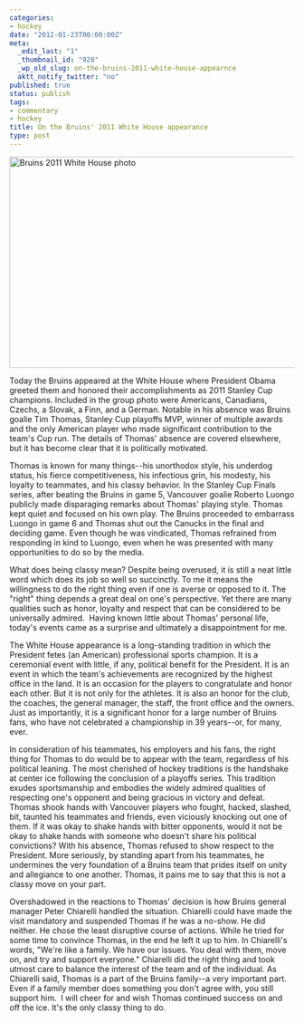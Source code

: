 ```yaml
---
categories:
- hockey
date: "2012-01-23T00:00:00Z"
meta:
  _edit_last: "1"
  _thumbnail_id: "928"
  _wp_old_slug: on-the-bruins-2011-white-house-appearnce
  aktt_notify_twitter: "no"
published: true
status: publish
tags:
- commentary
- hockey
title: On the Bruins' 2011 White House appearance
type: post
---
```

<a href="http://www.whitehouse.gov/blog/2012/01/23/president-obama-welcomes-boston-bruins"><img title="Bruins 2011 White House photo" src="http://yentran.isamonkey.org/gallery/images/20120123-potus-boston-bruins.jpg" width="560" height="373" /></a>

Today the Bruins appeared at the White House where President Obama greeted them and honored their accomplishments as 2011 Stanley Cup champions. Included in the group photo were Americans, Canadians, Czechs, a Slovak, a Finn, and a German. Notable in his absence was Bruins goalie Tim Thomas, Stanley Cup playoffs MVP, winner of multiple awards and the only American player who made significant contribution to the team's Cup run. The details of Thomas' absence are covered elsewhere, but it has become clear that it is politically motivated.

Thomas is known for many things--his unorthodox style, his underdog status, his fierce competitiveness, his infectious grin, his modesty, his loyalty to teammates, and his classy behavior. In the Stanley Cup Finals series, after beating the Bruins in game 5, Vancouver goalie Roberto Luongo publicly made disparaging remarks about Thomas' playing style. Thomas kept quiet and focused on his own play. The Bruins proceeded to embarrass Luongo in game 6 and Thomas shut out the Canucks in the final and deciding game. Even though he was vindicated, Thomas refrained from responding in kind to Luongo, even when he was presented with many opportunities to do so by the media.

What does being classy mean? Despite being overused, it is still a neat little word which does its job so well so succinctly. To me it means the willingness to do the right thing even if one is averse or opposed to it. The "right" thing depends a great deal on one's perspective. Yet there are many qualities such as honor, loyalty and respect that can be considered to be universally admired.  Having known little about Thomas' personal life, today's events came as a surprise and ultimately a disappointment for me.

The White House appearance is a long-standing tradition in which the President fetes (an American) professional sports champion. It is a ceremonial event with little, if any, political benefit for the President. It is an event in which the team's achievements are recognized by the highest office in the land. It is an occasion for the players to congratulate and honor each other. But it is not only for the athletes. It is also an honor for the club, the coaches, the general manager, the staff, the front office and the owners. Just as importantly, it is a significant honor for a large number of Bruins fans, who have not celebrated a championship in 39 years--or, for many, ever.

In consideration of his teammates, his employers and his fans, the right thing for Thomas to do would be to appear with the team, regardless of his political leaning. The most cherished of hockey traditions is the handshake at center ice following the conclusion of a playoffs series. This tradition exudes sportsmanship and embodies the widely admired qualities of respecting one's opponent and being gracious in victory and defeat. Thomas shook hands with Vancouver players who fought, hacked, slashed, bit, taunted his teammates and friends, even viciously knocking out one of them. If it was okay to shake hands with bitter opponents, would it not be okay to shake hands with someone who doesn't share his political convictions? With his absence, Thomas refused to show respect to the President. More seriously, by standing apart from his teammates, he undermines the very foundation of a Bruins team that prides itself on unity and allegiance to one another. Thomas, it pains me to say that this is not a classy move on your part.

Overshadowed in the reactions to Thomas' decision is how Bruins general manager Peter Chiarelli handled the situation. Chiarelli could have made the visit mandatory and suspended Thomas if he was a no-show. He did neither. He chose the least disruptive course of actions. While he tried for some time to convince Thomas, in the end he left it up to him. In Chiarelli's words, "We're like a family. We have our issues. You deal with them, move on, and try and support everyone." Chiarelli did the right thing and took utmost care to balance the interest of the team and of the individual. As Chiarelli said, Thomas is a part of the Bruins family--a very important part. Even if a family member does something you don't agree with, you still support him.  I will cheer for and wish Thomas continued success on and off the ice. It's the only classy thing to do.
